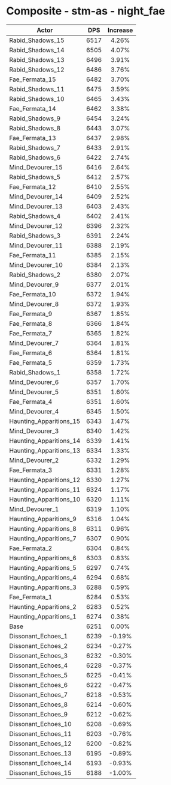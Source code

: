 # Composite - stm-as - night_fae
| Actor | DPS | Increase |
|---|:---:|:---:|
|Rabid_Shadows_15|6517|4.26%|
|Rabid_Shadows_14|6505|4.07%|
|Rabid_Shadows_13|6496|3.91%|
|Rabid_Shadows_12|6486|3.76%|
|Fae_Fermata_15|6482|3.70%|
|Rabid_Shadows_11|6475|3.59%|
|Rabid_Shadows_10|6465|3.43%|
|Fae_Fermata_14|6462|3.38%|
|Rabid_Shadows_9|6454|3.24%|
|Rabid_Shadows_8|6443|3.07%|
|Fae_Fermata_13|6437|2.98%|
|Rabid_Shadows_7|6433|2.91%|
|Rabid_Shadows_6|6422|2.74%|
|Mind_Devourer_15|6416|2.64%|
|Rabid_Shadows_5|6412|2.57%|
|Fae_Fermata_12|6410|2.55%|
|Mind_Devourer_14|6409|2.52%|
|Mind_Devourer_13|6403|2.43%|
|Rabid_Shadows_4|6402|2.41%|
|Mind_Devourer_12|6396|2.32%|
|Rabid_Shadows_3|6391|2.24%|
|Mind_Devourer_11|6388|2.19%|
|Fae_Fermata_11|6385|2.15%|
|Mind_Devourer_10|6384|2.13%|
|Rabid_Shadows_2|6380|2.07%|
|Mind_Devourer_9|6377|2.01%|
|Fae_Fermata_10|6372|1.94%|
|Mind_Devourer_8|6372|1.93%|
|Fae_Fermata_9|6367|1.85%|
|Fae_Fermata_8|6366|1.84%|
|Fae_Fermata_7|6365|1.82%|
|Mind_Devourer_7|6364|1.81%|
|Fae_Fermata_6|6364|1.81%|
|Fae_Fermata_5|6359|1.73%|
|Rabid_Shadows_1|6358|1.72%|
|Mind_Devourer_6|6357|1.70%|
|Mind_Devourer_5|6351|1.60%|
|Fae_Fermata_4|6351|1.60%|
|Mind_Devourer_4|6345|1.50%|
|Haunting_Apparitions_15|6343|1.47%|
|Mind_Devourer_3|6340|1.42%|
|Haunting_Apparitions_14|6339|1.41%|
|Haunting_Apparitions_13|6334|1.33%|
|Mind_Devourer_2|6332|1.29%|
|Fae_Fermata_3|6331|1.28%|
|Haunting_Apparitions_12|6330|1.27%|
|Haunting_Apparitions_11|6324|1.17%|
|Haunting_Apparitions_10|6320|1.11%|
|Mind_Devourer_1|6319|1.10%|
|Haunting_Apparitions_9|6316|1.04%|
|Haunting_Apparitions_8|6311|0.96%|
|Haunting_Apparitions_7|6307|0.90%|
|Fae_Fermata_2|6304|0.84%|
|Haunting_Apparitions_6|6303|0.83%|
|Haunting_Apparitions_5|6297|0.74%|
|Haunting_Apparitions_4|6294|0.68%|
|Haunting_Apparitions_3|6288|0.59%|
|Fae_Fermata_1|6284|0.53%|
|Haunting_Apparitions_2|6283|0.52%|
|Haunting_Apparitions_1|6274|0.38%|
|Base|6251|0.00%|
|Dissonant_Echoes_1|6239|-0.19%|
|Dissonant_Echoes_2|6234|-0.27%|
|Dissonant_Echoes_3|6232|-0.30%|
|Dissonant_Echoes_4|6228|-0.37%|
|Dissonant_Echoes_5|6225|-0.41%|
|Dissonant_Echoes_6|6222|-0.47%|
|Dissonant_Echoes_7|6218|-0.53%|
|Dissonant_Echoes_8|6214|-0.60%|
|Dissonant_Echoes_9|6212|-0.62%|
|Dissonant_Echoes_10|6208|-0.69%|
|Dissonant_Echoes_11|6203|-0.76%|
|Dissonant_Echoes_12|6200|-0.82%|
|Dissonant_Echoes_13|6195|-0.89%|
|Dissonant_Echoes_14|6193|-0.93%|
|Dissonant_Echoes_15|6188|-1.00%|
